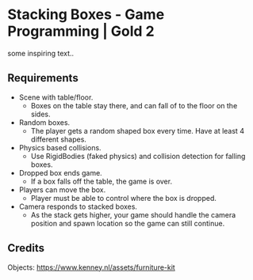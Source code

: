 # Stacking Boxes - Game Programming | Gold 2

some inspiring text..

## Requirements

- Scene with table/floor. 
  - Boxes on the table stay there, and can fall of to the floor on the sides.
- Random boxes. 
  - The player gets a random shaped box every time. Have at least 4 different shapes.
- Physics based collisions. 
  - Use RigidBodies (faked physics) and collision detection for falling boxes.
- Dropped box ends game. 
  - If a box falls off the table, the game is over.
- Players can move the box. 
  - Player must be able to control where the box is dropped.
- Camera responds to stacked boxes. 
  - As the stack gets higher, your game should handle the camera position and spawn location so the game can still continue.

## Credits

Objects: https://www.kenney.nl/assets/furniture-kit
